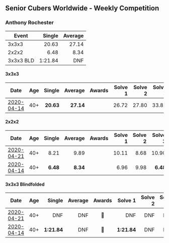 ## Senior Cubers Worldwide - Weekly Competition
### Anthony Rochester

| Event | Single | Average |
| -- | --: | --: |
| 3x3x3 | 20.63 | 27.14 |
| 2x2x2 | 6.48 | 8.34 |
| 3x3x3 BLD | 1:21.84 | DNF |

#### 3x3x3

| Date | Age | Single | Average | Awards | Solve 1 | Solve 2 | Solve 3 | Solve 4 | Solve 5 | Video |
| :--: | :--: | --: | --: | :--: | --: | --: | --: | --: | --: | :-- |
| [2020-04-14](../3x3x3/results/2020-04-14.md) | 40+ | **20.63** | **27.14** |  | 26.72 | 27.80 | 33.81 | 26.90 | **20.63** | [Link](https://www.facebook.com/events/982619255468618/permalink/982643972132813/) |


#### 2x2x2

| Date | Age | Single | Average | Awards | Solve 1 | Solve 2 | Solve 3 | Solve 4 | Solve 5 | Video |
| :--: | :--: | --: | --: | :--: | --: | --: | --: | --: | --: | :-- |
| [2020-04-21](../2x2x2/results/2020-04-21.md) | 40+ | 8.21 | 9.89 |  | 10.11 | 8.68 | 10.90 | 11.95 | 8.21 | [Link](https://www.facebook.com/events/880278499062375/permalink/880868635670028/) |
| [2020-04-14](../2x2x2/results/2020-04-14.md) | 40+ | **6.48** | **8.34** |  | 6.96 | 9.98 | **6.48** | DNF | 8.10 | [Link](https://www.facebook.com/events/982619255468618/permalink/982655132131697/) |


#### 3x3x3 Blindfolded

| Date | Age | Single | Average | Awards | Solve 1 | Solve 2 | Solve 3 | Video |
| :--: | :--: | --: | --: | :--: | --: | --: | --: | :-- |
| [2020-04-21](../3bld/results/2020-04-21.md) | 40+ | DNF | DNF | 🥈 | DNF | DNF | DNF | [Link](https://www.facebook.com/events/1312095715657208/permalink/1312737172259729/) |
| [2020-04-14](../3bld/results/2020-04-14.md) | 40+ | **1:21.84** | DNF | 🥈 | **1:21.84** | DNF | DNF | [Link](https://www.facebook.com/events/232067087873656/permalink/232111617869203/) |


<!-- Global site tag (gtag.js) - Google Analytics -->
<script async src="https://www.googletagmanager.com/gtag/js?id=UA-86348435-3"></script>
<script>window.dataLayer = window.dataLayer || []; function gtag() {dataLayer.push(arguments);} gtag('js', new Date()); gtag('config', 'UA-86348435-3');</script>
